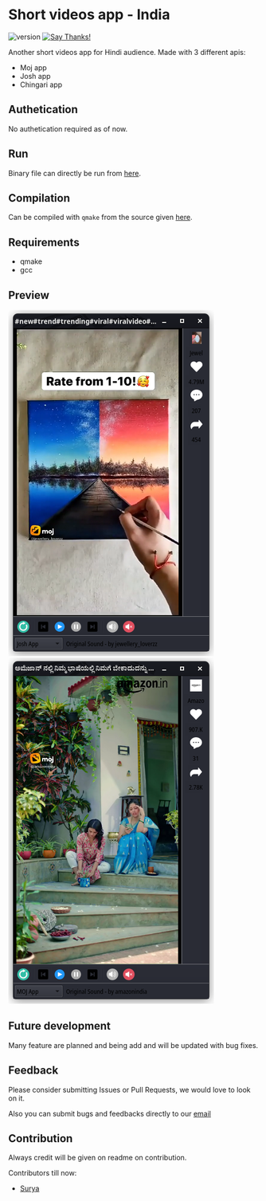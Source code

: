 # Short videos app - India
![version](https://img.shields.io/badge/version-v0.0.1-green)
[![Say Thanks!](https://img.shields.io/badge/Say%20Thanks-!-1EAEDB.svg)](https://saythanks.io/to/0x0is1)

Another short videos app for Hindi audience. Made with 3 different apis:

* Moj app
* Josh app
* Chingari app

## Authetication

No authetication required as of now.

## Run
Binary file can directly be run from [here](./bin/shorts-app).

## Compilation
Can be compiled with `qmake` from the source given [here](./src).

## Requirements

* qmake
* gcc

## Preview
![Preview-1](./previews/preview-1.png)
![Preview-2](./previews/preview-2.png)
## Future development

Many feature are planned and being add and will be updated with bug fixes.

## Feedback

Please consider submitting Issues or Pull Requests, we would love to look on it.

Also you can submit bugs and feedbacks directly to our [email](mailto:://0x0is1@protonmail.com)

## Contribution

Always credit will be given on readme on contribution.

Contributors till now:

* [Surya](github.com/0x0is1)
